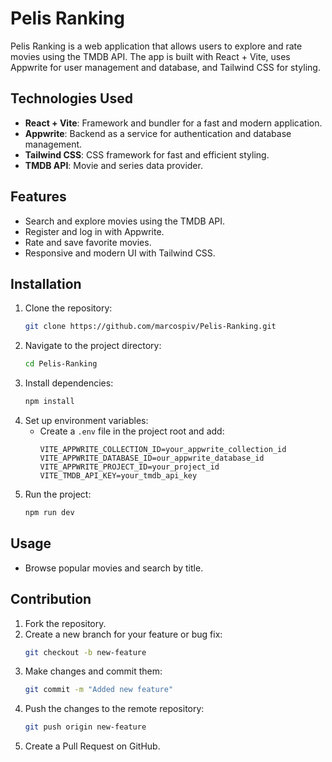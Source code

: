 # Pelis Ranking

Pelis Ranking is a web application that allows users to explore and rate movies using the TMDB API. The app is built with React + Vite, uses Appwrite for user management and database, and Tailwind CSS for styling.

## Technologies Used
- **React + Vite**: Framework and bundler for a fast and modern application.
- **Appwrite**: Backend as a service for authentication and database management.
- **Tailwind CSS**: CSS framework for fast and efficient styling.
- **TMDB API**: Movie and series data provider.

## Features
- Search and explore movies using the TMDB API.
- Register and log in with Appwrite.
- Rate and save favorite movies.
- Responsive and modern UI with Tailwind CSS.

## Installation
1. Clone the repository:
   ```bash
   git clone https://github.com/marcospiv/Pelis-Ranking.git
   ```
2. Navigate to the project directory:
   ```bash
   cd Pelis-Ranking
   ```
3. Install dependencies:
   ```bash
   npm install
   ```
4. Set up environment variables:
   - Create a `.env` file in the project root and add:
     ```env
     VITE_APPWRITE_COLLECTION_ID=your_appwrite_collection_id
     VITE_APPWRITE_DATABASE_ID=our_appwrite_database_id
     VITE_APPWRITE_PROJECT_ID=your_project_id
     VITE_TMDB_API_KEY=your_tmdb_api_key
     ```
5. Run the project:
   ```bash
   npm run dev
   ```

## Usage
- Browse popular movies and search by title.

## Contribution
1. Fork the repository.
2. Create a new branch for your feature or bug fix:
   ```bash
   git checkout -b new-feature
   ```
3. Make changes and commit them:
   ```bash
   git commit -m "Added new feature"
   ```
4. Push the changes to the remote repository:
   ```bash
   git push origin new-feature
   ```
5. Create a Pull Request on GitHub.

